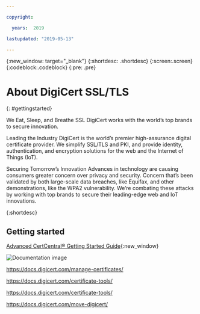 ```yaml
---

copyright:

  years:  2019

lastupdated: "2019-05-13"

---
```



{:new_window: target="_blank"}
{:shortdesc: .shortdesc}
{:screen:.screen}
{:codeblock:.codeblock}
{:pre: .pre}

# About DigiCert SSL/TLS
{: #gettingstarted}

We Eat, Sleep, and Breathe SSL
DigiCert works with the world’s top brands
to secure innovation.

Leading the Industry
DigiCert is the world’s premier high-assurance digital certificate provider. We simplify SSL/TLS and PKI, and provide identity, authentication, and encryption solutions for the web and the Internet of Things (IoT).

Securing Tomorrow’s Innovation
Advances in technology are causing consumers greater concern over privacy and security. Concern that’s been validated by both large-scale data breaches, like Equifax, and other demonstrations, like the WPA2 vulnerability. We’re combating these attacks by working with top brands to secure their leading-edge web and IoT innovations.

{:shortdesc}

## Getting started

[Advanced CertCentral® Getting Started Guide](https://docs.digicert.com/manage-certificates/){:new_window}

![Documentation image](https://mp.s81c.com/pwb-production/markdownBuilder_image_/DigiCertLogotype-blue_13dc2729-0d2c-4b1c-a3b6-2159e4740b2a_f1966a4c-29c9-451a-88e7-2bf947971784.png)



https://docs.digicert.com/manage-certificates/

https://docs.digicert.com/certificate-tools/

https://docs.digicert.com/certificate-tools/

https://docs.digicert.com/move-digicert/

